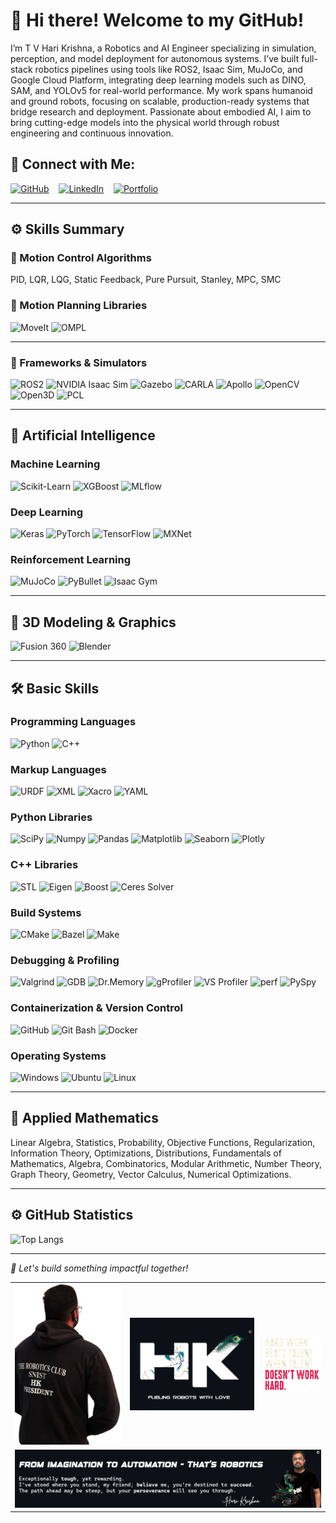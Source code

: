 
# 👋 Hi there! Welcome to my GitHub!

I’m T V Hari Krishna, a Robotics and AI Engineer specializing in simulation, perception, and model deployment for autonomous systems. I’ve built full-stack robotics pipelines using tools like ROS2, Isaac Sim, MuJoCo, and Google Cloud Platform, integrating deep learning models such as DINO, SAM, and YOLOv5 for real-world performance. My work spans humanoid and ground robots, focusing on scalable, production-ready systems that bridge research and deployment. Passionate about embodied AI, I aim to bring cutting-edge models into the physical world through robust engineering and continuous innovation.

## 🔗 Connect with Me:

[![GitHub](https://img.shields.io/badge/-GitHub-181717?logo=github&logoColor=white)](https://github.com/tvharikrishna) &nbsp;&nbsp;
[![LinkedIn](https://img.shields.io/badge/-LinkedIn-0A66C2?logo=linkedin&logoColor=white)](https://www.linkedin.com/in/tvhari-krsna/) &nbsp;&nbsp;
[![Portfolio](https://img.shields.io/badge/-Portfolio-24292E?logo=githubpages&logoColor=white)](https://tvharikrishna.github.io/) &nbsp;&nbsp;

---

## ⚙️ Skills Summary

### 🧭 Motion Control Algorithms
PID, LQR, LQG, Static Feedback, Pure Pursuit, Stanley, MPC, SMC

### 🧭 Motion Planning Libraries
![MoveIt](https://img.shields.io/badge/MoveIt-FF0000.svg?&style=flat-square&logo=ros&logoColor=white)
![OMPL](https://img.shields.io/badge/Open%20Motion%20Planning%20Library-007ACC.svg?&style=flat-square&logo=ros&logoColor=white)

---

### 🧪 Frameworks & Simulators
![ROS2](https://img.shields.io/badge/ROS-22314E.svg?&style=flat-square&logo=ros&logoColor=white)
![NVIDIA Isaac Sim](https://img.shields.io/badge/Nvidia%20Isaac-76B900.svg?&style=flat-square&logo=nvidia&logoColor=white)
![Gazebo](https://img.shields.io/badge/Gazebo-007ACC.svg?&style=flat-square&logo=ros&logoColor=white)
![CARLA](https://img.shields.io/badge/CARLA-FF0000.svg?&style=flat-square&logo=tesla&logoColor=white)
![Apollo](https://img.shields.io/badge/Apollo-0000FF.svg?&style=flat-square&logo=tesla&logoColor=white)
![OpenCV](https://img.shields.io/badge/OpenCV-5C3EE8?style=flat-square&logo=opencv&logoColor=white)
![Open3D](https://img.shields.io/badge/Open3D-29334C?style=flat-square&logo=iota&logoColor=white)
![PCL](https://img.shields.io/badge/PCL-DD0031?style=flat-square&logo=redis&logoColor=white)

---

## 🤖 Artificial Intelligence

### Machine Learning
![Scikit-Learn](https://img.shields.io/badge/ScikitLearn-F7931E?style=flat-square&logo=scikit-learn&logoColor=white)
![XGBoost](https://img.shields.io/badge/XGBoost-blue.svg?&style=flat-square&logo=xgboost&logoColor=skyblue)
![MLflow](https://img.shields.io/badge/MLflow-017CEE.svg?&style=flat-square&logo=mlflow&logoColor=white)

### Deep Learning
![Keras](https://img.shields.io/badge/Keras-D00000?style=flat-square&logo=keras&logoColor=white)
![PyTorch](https://img.shields.io/badge/PyTorch-EE4C2C?style=flat-square&logo=pytorch&logoColor=white)
![TensorFlow](https://img.shields.io/badge/TensorFlow-FF6F00?style=flat-square&logo=tensorflow&logoColor=white)
![MXNet](https://img.shields.io/badge/MXNet-D941C5.svg?&style=flat-square&logo=mdx&logoColor=white)

### Reinforcement Learning
![MuJoCo](https://img.shields.io/badge/Mojoco-008080.svg?&style=flat-square&logo=Brave&logoColor=white)
![PyBullet](https://img.shields.io/badge/Bullet%20Physics-FFA500.svg?&style=flat-square&logo=deno&logoColor=464647)
![Isaac Gym](https://img.shields.io/badge/Nvidia%20Isaac%20Gym-76B900.svg?&style=flat-square&logo=nvidia&logoColor=white)

---

## 🎨 3D Modeling & Graphics

![Fusion 360](https://img.shields.io/badge/Fusion_360-F5792A.svg?&style=flat-square&logo=autodesk&logoColor=white)
![Blender](https://img.shields.io/badge/Blender-F5792A.svg?&style=flat-square&logo=blender&logoColor=white)

---

## 🛠️ Basic Skills

### Programming Languages
![Python](https://img.shields.io/badge/Python-FFDD54?style=flat-square&logo=python&logoColor=3670A0)
![C++](https://img.shields.io/badge/C++-00599C?style=flat-square&logo=cplusplus&logoColor=white)

### Markup Languages
![URDF](https://img.shields.io/badge/URDF-22314E.svg?&style=flat-square&logo=ros&logoColor=white)
![XML](https://img.shields.io/badge/XML-22314E.svg?&style=flat-square&logo=ros&logoColor=white)
![Xacro](https://img.shields.io/badge/Xacro-22314E.svg?&style=flat-square&logo=ros&logoColor=white)
![YAML](https://img.shields.io/badge/YAML%20-22314E.svg?&style=flat-square&logo=yaml&logoColor=white)

### Python Libraries
![SciPy](https://img.shields.io/badge/SciPy-0C55A5?style=flat-square&logo=scipy&logoColor=white)
![Numpy](https://img.shields.io/badge/Numpy-013243?style=flat-square&logo=numpy&logoColor=white)
![Pandas](https://img.shields.io/badge/Pandas-150458?style=flat-square&logo=pandas&logoColor=white)
![Matplotlib](https://img.shields.io/badge/Matplotlib-8B0000?style=flat-square&logo=python&logoColor=white)
![Seaborn](https://img.shields.io/badge/Seaborn-3776AB?style=flat-square&logo=python&logoColor=white)
![Plotly](https://img.shields.io/badge/Plotly-3F4F75?style=flat-square&logo=plotly&logoColor=white)

### C++ Libraries
![STL](https://img.shields.io/badge/STL-00599C?style=flat-square&logo=cplusplus&logoColor=white)
![Eigen](https://img.shields.io/badge/Eigen-003545?style=flat-square&logo=hackthebox&logoColor=white)
![Boost](https://img.shields.io/badge/Boost-00599C?style=flat-square&logo=boost&logoColor=white)
![Ceres Solver](https://img.shields.io/badge/Ceres%20Solver-8B0000?style=flat-square&logo=aiqfome&logoColor=white)

### Build Systems
![CMake](https://img.shields.io/badge/CMake-064F8C?style=flat-square&logo=cmake&logoColor=white)
![Bazel](https://img.shields.io/badge/Bazel-121D33?style=flat-square&logo=blockchaindotcom&logoColor=fff)
![Make](https://img.shields.io/badge/GNU%20Make-000000?style=flat-square&logo=gnu&logoColor=white)

### Debugging & Profiling
![Valgrind](https://img.shields.io/badge/Valgrind-59666C?style=flat-square&logo=deepin&logoColor=white)
![GDB](https://img.shields.io/badge/GBD-333333?style=flat-square&logo=gnu&logoColor=white)
![Dr.Memory](https://img.shields.io/badge/Dr.Memory-0078D6?style=flat-square&logo=windows-terminal&logoColor=white)
![gProfiler](https://img.shields.io/badge/gProfiler-000000?style=flat-square&logo=icq&logoColor=42F425)
![VS Profiler](https://img.shields.io/badge/Visual%20Studio%20Profiler-5C2D91?style=flat-square&logo=visual-studio&logoColor=white)
![perf](https://img.shields.io/badge/perf-000000?style=flat-square&logo=linux&logoColor=white)
![PySpy](https://img.shields.io/badge/PySpy-FFDD54?style=flat-square&logo=python&logoColor=3670A0)

### Containerization & Version Control
![GitHub](https://img.shields.io/badge/GitHub-181717?style=flat-square&logo=github&logoColor=white)
![Git Bash](https://img.shields.io/badge/Git_Bash-000000?style=flat-square&logo=gnubash&logoColor=white)
![Docker](https://img.shields.io/badge/Docker-2496ED?style=flat-square&logo=docker&logoColor=white)

### Operating Systems
![Windows](https://img.shields.io/badge/Windows-0078D6?style=flat-square&logo=windows-95&logoColor=white)
![Ubuntu](https://img.shields.io/badge/Ubuntu-E95420?style=flat-square&logo=ubuntu&logoColor=white)
![Linux](https://img.shields.io/badge/Linux-FCC624?style=flat-square&logo=linux&logoColor=black)

---

## 🧮 Applied Mathematics

Linear Algebra, Statistics, Probability, Objective Functions, Regularization, Information Theory, Optimizations, Distributions, Fundamentals of Mathematics, Algebra, Combinatorics, Modular Arithmetic, Number Theory, Graph Theory, Geometry, Vector Calculus, Numerical Optimizations.

---

## ⚙️ GitHub Statistics

<!-- ![Hari's GitHub stats](https://github-readme-stats.vercel.app/api?username=tvharikrishna&show_icons=true&theme=radical)  -->
![Top Langs](https://github-readme-stats.vercel.app/api/top-langs/?username=tvharikrishna&layout=compact)

---

*🎯 Let's build something impactful together!*

<table align="center">
    <tr>
        <!-- Discipline Quote -->
        <td align="center">
            <img src="readme_data/president_hari.png" alt="Profile" width="330" />
        </td>
        <!-- Radha Krishna Image -->
        <td align="center">
            <img src="readme_data/radhakrishna.png" alt="Radha Krishna Image" width="385" />
        </td>
        <!-- Profile Image -->
        <td align="center">
            <img src="readme_data/discipline_is_key.png" alt="Discipline Quote" width="180" />
        </td>
    </tr>
    <tr>
        <!-- Final Motivational Image -->
        <td colspan="3" align="center">
            <img src="readme_data/harikrishna_motivation.png" alt="Checkmate Buddy" width="1000" />
        </td>
    </tr>
</table>


